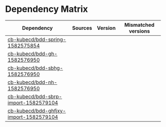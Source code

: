 # Dependency Matrix

Dependency | Sources | Version | Mismatched versions
---------- | ------- | ------- | -------------------
[cb-kubecd/bdd-spring-1582575854](https://github.com/cb-kubecd/bdd-spring-1582575854.git) |  | []() | 
[cb-kubecd/bdd-gh-1582576950](https://github.com/cb-kubecd/bdd-gh-1582576950.git) |  | []() | 
[cb-kubecd/bdd-sbhg-1582576950](https://github.com/cb-kubecd/bdd-sbhg-1582576950.git) |  | []() | 
[cb-kubecd/bdd-nh-1582576950](https://github.com/cb-kubecd/bdd-nh-1582576950.git) |  | []() | 
[cb-kubecd/bdd-sbrp-import-1582579104](https://github.com/cb-kubecd/bdd-sbrp-import-1582579104.git) |  | []() | 
[cb-kubecd/bdd-ghfjxy-import-1582579104](https://github.com/cb-kubecd/bdd-ghfjxy-import-1582579104.git) |  | []() | 
